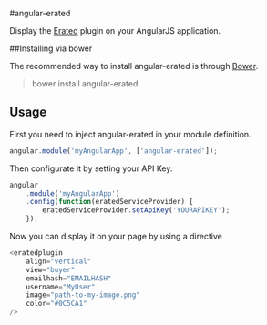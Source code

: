 #angular-erated

Display the [Erated](http://erated.co) plugin on your AngularJS application.

##Installing via bower

The recommended way to install angular-erated is through [Bower](http://bower.io).

>bower install angular-erated

## Usage

First you need to inject angular-erated in your module definition.

```javascript
angular.module('myAngularApp', ['angular-erated']);
```

Then configurate it by setting your API Key.

```javascript
angular
    .module('myAngularApp')
    .config(function(eratedServiceProvider) {
        eratedServiceProvider.setApiKey('YOURAPIKEY');
    });
```

Now you can display it on your page by using a directive

```javascript
<eratedplugin 
    align="vertical" 
    view="buyer" 
    emailhash="EMAILHASH"
    username="MyUser"
    image="path-to-my-image.png"
    color="#0C5CA1"
/>
```
